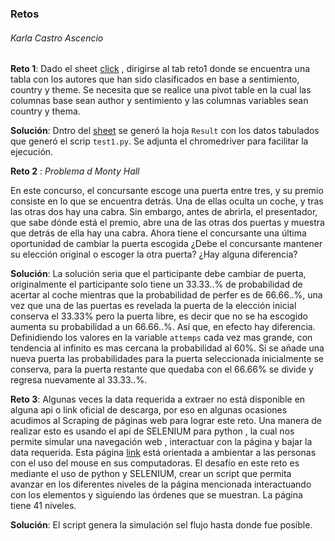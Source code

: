 ### Retos
###### Karla Castro Ascencio

**Reto 1**: Dado el sheet [click](https://docs.google.com/spreadsheets/d/1Y3h7fp-rMq-jZGf_Xb-SYzJcRKKDxjfUP4WQkQ7iKBY/edit?usp=sharing) , dirigirse al tab reto1 donde se encuentra una tabla con los autores que han sido clasificados en base a sentimiento, country y theme. Se necesita que se realice una pivot table en la cual las columnas base sean author y sentimiento y las columnas variables sean country y thema.

**Solución**: Dntro del [sheet](https://docs.google.com/spreadsheets/d/1Y3h7fp-rMq-jZGf_Xb-SYzJcRKKDxjfUP4WQkQ7iKBY/edit?usp=sharing) se generó la hoja `Result` con los datos tabulados que generó el scrip `test1.py`.
Se adjunta el chromedriver para facilitar la ejecución.

**Reto 2** : *Problema d Monty Hall*

En este concurso, el concursante escoge una puerta entre tres, y su premio consiste en lo que se encuentra detrás. Una de ellas oculta un coche, y tras las otras dos hay una cabra. Sin embargo, antes de abrirla, el presentador, que sabe dónde está el premio, abre una de las otras dos puertas y muestra que detrás de ella hay una cabra. Ahora tiene el concursante una última oportunidad de cambiar la puerta escogida ¿Debe el concursante mantener su elección original o escoger la otra puerta? ¿Hay alguna diferencia?

**Solución**: La solución seria que el participante debe cambiar de puerta, originalmente el participante solo tiene un 33.33..% de probabilidad de acertar al coche mientras que la probabilidad de perfer es de 66.66..%, una vez que una de las puertas es revelada la puerta de la elección inicial conserva el 33.33% pero la puerta libre, es decir que no se ha escogido aumenta su probabilidad a un 66.66..%. Así que, en efecto hay diferencia.
Definidiendo los valores en la variable `attemps` cada vez mas grande, con tendencia al infinito es mas cercana la probabilidad al 60%.
Si se añade una nueva puerta las probabilidades para la puerta seleccionada inicialmente se conserva, para la puerta restante que quedaba con el 66.66% se divide y regresa nuevamente al 33.33..%.


**Reto 3**:  Algunas veces la data requerida a extraer no está disponible en alguna api o link oficial de descarga, por eso en algunas ocasiones acudimos al Scraping de páginas web para lograr este reto. Una manera de realizar esto es usando el api de SELENIUM para python , la cual nos permite simular una navegación web , interactuar con la página y bajar la data requerida.
Esta página [link](http://www.pbclibrary.org/raton/mousercise.htm) está orientada a ambientar a las personas con el uso del mouse en sus computadoras. El desafío en este reto es mediante el uso de python y SELENIUM, crear un script que permita avanzar en los diferentes niveles de la página mencionada interactuando con los elementos y siguiendo las órdenes que se muestran. La página tiene 41 niveles.

**Solución**: El script genera la simulación sel flujo hasta donde fue posible.



